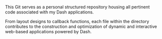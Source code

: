 This Git serves as a personal structured repository housing all pertinent code associated with my Dash applications. 

From layout designs to callback functions, each file within the directory contributes to the construction and optimization of dynamic and interactive web-based applications powered by Dash.
